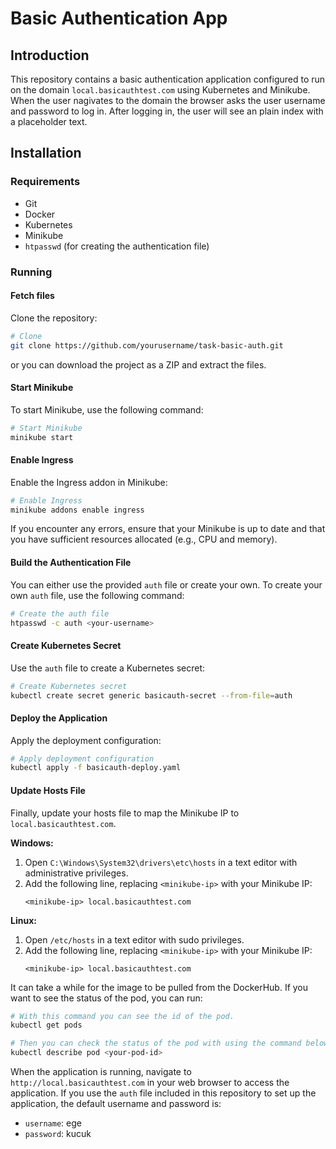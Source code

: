 # Basic Authentication App

## Introduction
This repository contains a basic authentication application configured to run on the domain `local.basicauthtest.com` using Kubernetes and Minikube. When the user nagivates to the domain the browser asks the user username and password to log in. After logging in, the user will see an plain index with a placeholder text.

## Installation
### Requirements
- Git
- Docker
- Kubernetes
- Minikube
- `htpasswd` (for creating the authentication file)

### Running
#### Fetch files
Clone the repository:
```sh
# Clone
git clone https://github.com/yourusername/task-basic-auth.git
```
or you can download the project as a ZIP and extract the files.

#### Start Minikube
To start Minikube, use the following command:
```sh
# Start Minikube
minikube start
```

#### Enable Ingress
Enable the Ingress addon in Minikube:
```sh
# Enable Ingress
minikube addons enable ingress
```

If you encounter any errors, ensure that your Minikube is up to date and that you have sufficient resources allocated (e.g., CPU and memory).

#### Build the Authentication File
You can either use the provided `auth` file or create your own. To create your own `auth` file, use the following command:
```sh
# Create the auth file
htpasswd -c auth <your-username>
```

#### Create Kubernetes Secret
Use the `auth` file to create a Kubernetes secret:
```sh
# Create Kubernetes secret
kubectl create secret generic basicauth-secret --from-file=auth
```

#### Deploy the Application
Apply the deployment configuration:
```sh
# Apply deployment configuration
kubectl apply -f basicauth-deploy.yaml
```

#### Update Hosts File
Finally, update your hosts file to map the Minikube IP to `local.basicauthtest.com`.

**Windows:**
1. Open `C:\Windows\System32\drivers\etc\hosts` in a text editor with administrative privileges.
2. Add the following line, replacing `<minikube-ip>` with your Minikube IP:
    ```
    <minikube-ip> local.basicauthtest.com
    ```

**Linux:**
1. Open `/etc/hosts` in a text editor with sudo privileges.
2. Add the following line, replacing `<minikube-ip>` with your Minikube IP:
    ```
    <minikube-ip> local.basicauthtest.com
    ```

It can take a while for the image to be pulled from the DockerHub. If you want to see the status of the pod, you can run:
```sh
# With this command you can see the id of the pod.
kubectl get pods

# Then you can check the status of the pod with using the command below
kubectl describe pod <your-pod-id>
```
When the application is running, navigate to `http://local.basicauthtest.com` in your web browser to access the application.
If you use the `auth` file included in this repository to set up the application, the default username and password is:
+ `username`: ege
+ `password`: kucuk
